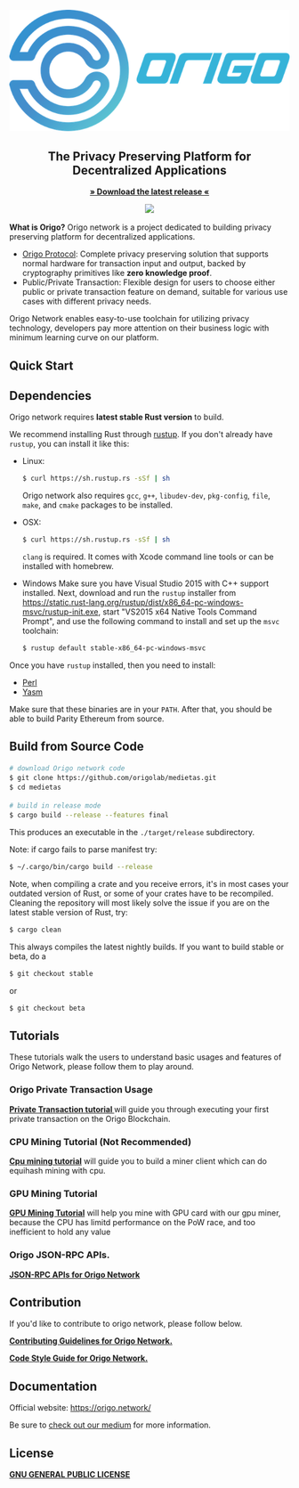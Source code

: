 ![Origo Network](docs/logo-origo-network.png)


<h2 align="center">The Privacy Preserving Platform for Decentralized Applications</h2>

<p align="center"><strong><a href="https://github.com/origolab/origo-binary/releases">» Download the latest release «</a></strong></p>

<p align="center"><a href="https://www.gnu.org/licenses/gpl-3.0.en.html" target="_blank"><img src="https://img.shields.io/badge/license-GPL%20v3-green.svg" /></a></p>

**What is Origo?** Origo network is a project dedicated to building privacy preserving platform for decentralized applications.
- <a href="https://github.com/origolab/documents/blob/master/Private-Transaction-Protocol.md">Origo Protocol</a></strong>: Complete privacy preserving solution that supports normal hardware for transaction input and output, backed by cryptography primitives like **zero knowledge proof**.
- Public/Private Transaction: Flexible design for users to choose either public or private transaction feature on demand, suitable for various use cases with different privacy needs.

Origo Network enables easy-to-use toolchain for utilizing privacy technology, developers pay more attention on their business logic with minimum learning curve on our platform.

## Quick Start

## Dependencies

Origo network requires **latest stable Rust version** to build.

We recommend installing Rust through [rustup](https://www.rustup.rs/). If you don't already have `rustup`, you can install it like this:

- Linux:
  ```bash
  $ curl https://sh.rustup.rs -sSf | sh
  ```

  Origo network also requires `gcc`, `g++`, `libudev-dev`, `pkg-config`, `file`, `make`, and `cmake` packages to be installed.

- OSX:
  ```bash
  $ curl https://sh.rustup.rs -sSf | sh
  ```

  `clang` is required. It comes with Xcode command line tools or can be installed with homebrew.

- Windows
  Make sure you have Visual Studio 2015 with C++ support installed. Next, download and run the `rustup` installer from
  https://static.rust-lang.org/rustup/dist/x86_64-pc-windows-msvc/rustup-init.exe, start "VS2015 x64 Native Tools Command Prompt", and use the following command to install and set up the `msvc` toolchain:
  ```bash
  $ rustup default stable-x86_64-pc-windows-msvc
  ```

Once you have `rustup` installed, then you need to install:
* [Perl](https://www.perl.org)
* [Yasm](https://yasm.tortall.net)

Make sure that these binaries are in your `PATH`. After that, you should be able to build Parity Ethereum from source.

## Build from Source Code

```bash
# download Origo network code
$ git clone https://github.com/origolab/medietas.git
$ cd medietas

# build in release mode
$ cargo build --release --features final
```

This produces an executable in the `./target/release` subdirectory.

Note: if cargo fails to parse manifest try:

```bash
$ ~/.cargo/bin/cargo build --release
```

Note, when compiling a crate and you receive errors, it's in most cases your outdated version of Rust, or some of your crates have to be recompiled. Cleaning the repository will most likely solve the issue if you are on the latest stable version of Rust, try:

```bash
$ cargo clean
```

This always compiles the latest nightly builds. If you want to build stable or beta, do a

```bash
$ git checkout stable
```

or

```bash
$ git checkout beta
```

## Tutorials
These tutorials walk the users to understand basic usages and features of Origo Network, please follow them to play around.

### Origo Private Transaction Usage
 <p><strong><a href="https://github.com/origolab/origo-binary/blob/master/docs/pt_tutorial.md">Private Transaction tutorial </a></strong> will guide you through executing your first private transaction on the Origo Blockchain.</p>
 
### CPU Mining Tutorial (Not Recommended)
<p><strong><a href="https://github.com/origolab/origo-binary/blob/master/docs/cpu_mining_tutorial.md">Cpu mining tutorial</a></strong> will guide you to build a miner client which can do equihash mining with cpu.</p>
 
### GPU Mining Tutorial
<p><strong><a href="https://github.com/origolab/origo-binary/blob/master/docs/gpu_mining_tutorial.md">GPU Mining Tutorial</a></strong> will help you mine with GPU card with our gpu miner, because the CPU has limitd performance on the PoW race, and too inefficient to hold any value</p>

### Origo JSON-RPC APIs.
<p><strong><a href="https://rpcdoc.origo.network/">JSON-RPC APIs for Origo Network</a></strong></p>

## Contribution
If you'd like to contribute to origo network, please follow below.
<p><strong><a href="https://github.com/origolab/medietas/blob/develop/.github/CONTRIBUTING.md">Contributing Guidelines for Origo Network.</a></strong></p>
<p><strong><a href="https://github.com/origolab/medietas/blob/develop/.github/STYLE_GUIDE.md">Code Style Guide for Origo Network.</a></strong></p>

## Documentation

Official website: https://origo.network/

Be sure to [check out our medium](https://medium.com/@origonetwork) for more information.

## License
<p><strong><a href="https://github.com/origolab/medietas/blob/develop/LICENSE">GNU GENERAL PUBLIC LICENSE</a></strong></p>
